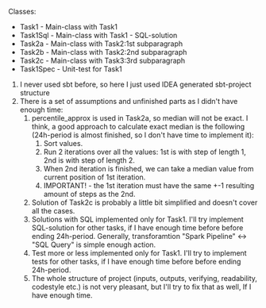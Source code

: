 Classes:
* Task1 - Main-class with Task1
* Task1Sql - Main-class with Task1 - SQL-solution
* Task2a - Main-class with Task2:1st subparagraph
* Task2b - Main-class with Task2:2nd subparagraph
* Task2c - Main-class with Task3:3rd subparagraph
* Task1Spec - Unit-test for Task1

1. I never used sbt before, so here I just used IDEA generated sbt-project structure
2. There is a set of assumptions and unfinished parts as I didn't have enough time:
    1. percentile_approx is used in Task2a, so median will not be exact. I think, a good approach to calculate exact median is the following (24h-period is almost finished, so I don't have time to implement it):
       1. Sort values.
       2. Run 2 iterations over all the values: 1st is with step of length 1, 2nd is with step of length 2.
       3. When 2nd iteration is finished, we can take a median value from current position of 1st iteration.
       4. IMPORTANT! - the 1st iteration must have the same +-1 resulting amount of steps as the 2nd.
    2. Solution of Task2c is probably a little bit simplified and doesn't cover all the cases.
    3. Solutions with SQL implemented only for Task1. I'll try implement SQL-solution for other tasks, if I have enough time before before ending 24h-period. Generally, transforamtion "Spark Pipeline" <-> "SQL Query" is simple enough action.
    4. Test more or less implemented only for Task1. I'll try to implement tests for other tasks, if I have enough time before before ending 24h-period.
    5. The whole structure of project (inputs, outputs, verifying, readability, codestyle etc.) is not very pleasant, but I'll try to fix that as well, If I have enough time.